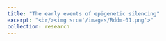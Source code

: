 ```yaml
---
title: "The early events of epigenetic silencing"
excerpt: "<br/><img src='/images/Rddm-01.png'>"
collection: research
---
```


